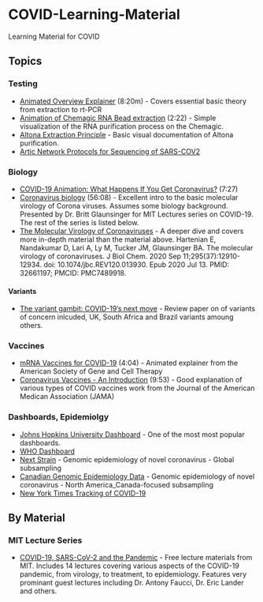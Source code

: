 # COVID-Learning-Material
Learning Material for COVID

## Topics
### Testing
* [Animated Overview Explainer](https://www.youtube.com/watch?v=ThG_02miq-4) (8:20m) - Covers essential basic theory from extraction to rt-PCR
* [Animation of Chemagic RNA Bead extraction](https://www.youtube.com/watch?v=deVufNDJ4GI) (2:22) - Simple visualization of the RNA purification process on the Chemagic.
* [Altona Extraction Principle](https://www.altona-diagnostics.com/en/products/reagents/altostar.html) - Basic visual documentation of Altona purification.
* [Artic Network Protocols for Sequencing of SARS-COV2](https://artic.network/ncov-2019) 
### Biology
* [COVID-19 Animation: What Happens If You Get Coronavirus?](https://www.youtube.com/watch?v=5DGwOJXSxqg) (7:27)
* [Coronavirus biology](https://www.youtube.com/watch?v=r2mOU2qOCYs) (56:08) - Excellent intro to the basic molecular virology of Corona viruses. Assumes some biology background. Presented by Dr. Britt Glaunsinger for MIT Lectures series on COVID-19. The rest of the series is listed below. 
* [The Molecular Virology of Coronaviruses](https://www.ncbi.nlm.nih.gov/pmc/articles/PMC7489918/pdf/zbc12910.pdf) - A deeper dive and covers more in-depth material than the material above. 
Hartenian E, Nandakumar D, Lari A, Ly M, Tucker JM, Glaunsinger BA. The molecular virology of coronaviruses. J Biol Chem. 2020 Sep 11;295(37):12910-12934. doi: 10.1074/jbc.REV120.013930. Epub 2020 Jul 13. PMID: 32661197; PMCID: PMC7489918.
#### Variants
* [The variant gambit: COVID-19’s next move](https://www.sciencedirect.com/science/article/pii/S1931312821000998) -  Review paper on of variants of concern inlcuded, UK, South Africa and Brazil variants amoung others. 
### Vaccines
* [mRNA Vaccines for COVID-19](https://www.youtube.com/watch?v=SR-9Bo2CaRQ) (4:04) - Animated explainer from the American Society of Gene and Cell Therapy
* [Coronavirus Vaccines - An Introduction](https://www.youtube.com/watch?v=KMc3vL_MIeo) (9:53) - Good explanation of various types of COVID vaccines work from the Journal of the American Medican Association (JAMA)

### Dashboards, Epidemiolgy
* [Johns Hopkins University Dashboard](https://www.arcgis.com/apps/opsdashboard/index.html#/bda7594740fd40299423467b48e9ecf6) - One of the most  most popular dashboards. 
* [WHO Dashboard](https://covid19.who.int/)
* [Next Strain](https://nextstrain.org/ncov/global) - Genomic epidemiology of novel coronavirus - Global subsampling
* [Canadian Genomic Epidemiology Data](http://auspice.finlaymagui.re/ncov/north-america/canada) - Genomic epidemiology of novel coronavirus - North America_Canada-focused subsampling
* [New York Times Tracking of COVID-19](https://www.nytimes.com/interactive/2020/world/coronavirus-maps.html)


## By Material
### MIT Lecture Series
* [COVID-19, SARS-CoV-2 and the Pandemic](https://biology.mit.edu/undergraduate/current-students/subject-offerings/covid-19-sars-cov-2-and-the-pandemic/) - Free lecture materials from MIT. Includes 14 lectures covering various aspects of the COVID-19 pandemic, from virology, to treatment, to epidemiology. Features very prominant guest lectures including Dr. Antony Faucci, Dr. Eric Lander and others.
